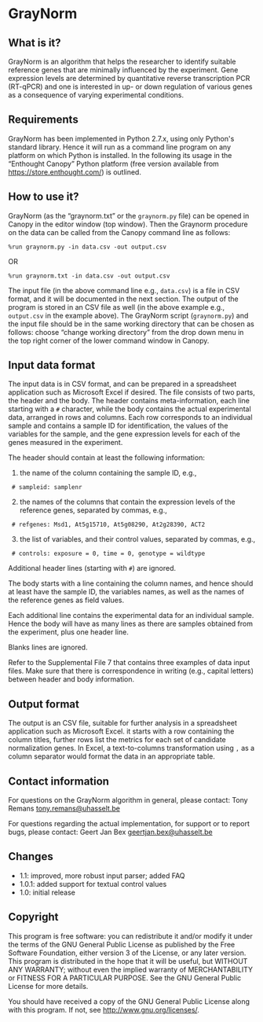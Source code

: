 GrayNorm
========

What is it?
-----------
GrayNorm is an algorithm that helps the researcher to identify suitable reference genes that are minimally influenced by the experiment.  Gene expression levels are determined by quantitative reverse transcription PCR (RT-qPCR) and one is interested in up- or down regulation of various genes as a consequence of varying experimental conditions.

Requirements
-----------
GrayNorm has been implemented in Python 2.7.x, using only Python's standard library. Hence it will run as a command line program on any platform on which Python is installed. In the following its usage in the “Enthought Canopy” Python platform (free version available from https://store.enthought.com/) is outlined.

How to use it?
--------------
GrayNorm (as the “graynorm.txt” or the `graynorm.py` file) can be opened in Canopy in the editor window (top window). Then the Graynorm procedure on the data can be called from the Canopy command line as follows:
```
%run graynorm.py -in data.csv -out output.csv
```
OR 
```
%run graynorm.txt -in data.csv -out output.csv
```
The input file (in the above command line e.g., `data.csv`) is a file in CSV format, and it will be documented in the next section. The output of the program is stored in an CSV file as well (in the above example e.g., `output.csv` in the example above). The GrayNorm script (`graynorm.py`) and the input file should be in the same working directory that can be chosen as follows: choose “change working directory” from the drop down menu in the top right corner of the lower command window in Canopy. 

Input data format
-----------------
The input data is in CSV format, and can be prepared in a spreadsheet application such as Microsoft Excel if desired.  The file consists of two parts, the header and the body. The header contains meta-information, each line starting with a `#` character, while the body contains the actual experimental data, arranged in rows and columns. Each row corresponds to an individual sample and contains a sample ID for identification, the values of the variables for the sample, and the gene expression levels for each of the genes measured in the experiment.

The header should contain at least the following information:

1) the name of the column containing the sample ID, e.g.,
```
 # sampleid: samplenr
```
2) the names of the columns that contain the expression levels of the reference genes, separated by commas, e.g.,
```
 # refgenes: Msd1, At5g15710, At5g08290, At2g28390, ACT2
```
3) the list of variables, and their control values, separated by commas, e.g.,
```
 # controls: exposure = 0, time = 0, genotype = wildtype
```

Additional header lines (starting with `#`) are ignored.

The body starts with a line containing the column names, and hence should at least have the sample ID, the variables names, as well as the names of the reference genes as field values.

Each additional line contains the experimental data for an individual sample. Hence the body will have as many lines as there are samples obtained from the experiment, plus one header line.

Blanks lines are ignored.

Refer to the Supplemental File 7 that contains three examples of data input files. Make sure that there is correspondence in writing (e.g., capital letters) between header and body information.

Output format
-------------
The output is an CSV file, suitable for further analysis in a spreadsheet application such as Microsoft Excel. it starts with a row containing the column titles, further rows list the metrics for each set of candidate normalization genes. In Excel, a text-to-columns transformation using `,` as a column separator would format the data in an appropriate table.

Contact information
-------------------
For questions on the GrayNorm algorithm in general, please contact:
Tony Remans <tony.remans@uhasselt.be>

For questions regarding the actual implementation, for support or to report bugs, please contact:
Geert Jan Bex <geertjan.bex@uhasselt.be>

Changes
-------

* 1.1: improved, more robust input parser; added FAQ
* 1.0.1: added support for textual control values
* 1.0: initial release

Copyright
---------
This program is free software: you can redistribute it and/or modify it under the terms of the GNU General Public License as published by the Free Software Foundation, either version 3 of the License, or any later version.
This program is distributed in the hope that it will be useful, but WITHOUT ANY WARRANTY; without even the implied warranty of MERCHANTABILITY or FITNESS FOR A PARTICULAR PURPOSE. See the GNU General Public License for more details.

You should have received a copy of the GNU General Public License along with this program. If not, see <http://www.gnu.org/licenses/>.
